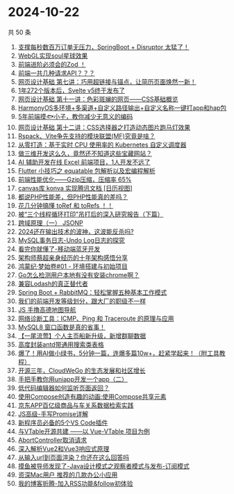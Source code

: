 # 2024-10-22

共 50 条

<!-- BEGIN JUEJIN -->
<!-- 最后更新时间 2024-10-22 00:01:21 +0800 -->
1. [支撑每秒数百万订单无压力，SpringBoot + Disruptor 太猛了！](https://juejin.cn/post/7425490894901510195)
1. [WebGL实现soul星球效果](https://juejin.cn/post/7425249244850913280)
1. [前端进阶必须会的Zod ！](https://juejin.cn/post/7426923218952847412)
1. [前端一共几种请求API？？？](https://juejin.cn/post/7427265723947237376)
1. [网页设计基础 第七讲：巧用超链接与锚点，让简历页面焕然一新！](https://juejin.cn/post/7427046474406281255)
1. [1年272个版本后，Svelte v5终于发布了](https://juejin.cn/post/7427005299641761842)
1. [网页设计基础 第十一讲：色彩斑斓的网页——CSS基础概览](https://juejin.cn/post/7427405916695380031)
1. [HarmonyOS多环境+多渠道+自定义路径输出+自定义名称一键打app和hap包](https://juejin.cn/post/7427050728719368202)
1. [5年前端摸🐟小子，教你减少无意义的编码](https://juejin.cn/post/7427400534908223497)
1. [网页设计基础 第十二讲：CSS选择器之打造动态图片跑马灯效果](https://juejin.cn/post/7427044452018044963)
1. [Rspack、Vite争先支持的模块联盟(MF)究竟是啥？](https://juejin.cn/post/7427173759713296393)
1. [从零打造：基于实时 CPU 使用率的 Kubernetes 自定义调度器](https://juejin.cn/post/7427399875236528191)
1. [做三维开发这么久，竟然还不知道这些宝藏网站？](https://juejin.cn/post/7427455855971450916)
1. [AI 辅助开发在线 Excel 前端项目，1人开发不远了](https://juejin.cn/post/7426952817329569833)
1. [Flutter 小技巧之 equatable 包解析以及宏编程解析](https://juejin.cn/post/7427468776994422803)
1. [前端性能优化——Gzip压缩，压缩率 65%](https://juejin.cn/post/7426886728060059683)
1. [canvas库 konva 实现腾讯文档 [日历视图]](https://juejin.cn/post/7427279593503195170)
1. [都说PHP性能差，但PHP性能真的差吗？](https://juejin.cn/post/7427455855941976076)
1. [花几分钟搞懂 toRef  和  toRefs ！！](https://juejin.cn/post/7427046474407411751)
1. [被“三个线程循环打印”吊打后的深入研究报告（下篇）](https://juejin.cn/post/7426298186791534603)
1. [跨域原理（一） JSONP](https://juejin.cn/post/7426694236358639627)
1. [2024还在输出技术的波神，这波能反杀吗?](https://juejin.cn/post/7427173759713312777)
1. [MySQL事务日志-Undo Log日志的探究](https://juejin.cn/post/7426566685929685030)
1. [看完你就懂了-移动端蓝牙开发](https://juejin.cn/post/7427340152819040294)
1. [架构师蔡超亲身经历的十年架构感悟分享](https://juejin.cn/post/7426916970662215690)
1. [鸿蒙纪·梦始卷#01 - 环境搭建与初始项目](https://juejin.cn/post/7427455855971008548)
1. [Go怎么检测用户本地有没有安装chrome啊？](https://juejin.cn/post/7426994375057014836)
1. [兼容Lodash的真正替代者](https://juejin.cn/post/7427303617114406950)
1. [Spring Boot + RabbitMQ：轻松掌握五种基本工作模式](https://juejin.cn/post/7426587845349015593)
1. [我们的前端开发等级划分，跟大厂的职级不一样](https://juejin.cn/post/7427303617114505254)
1. [JS 手撸高德地图导航](https://juejin.cn/post/7427141349483757595)
1. [网络诊断工具：ICMP、Ping 和 Traceroute 的原理与应用](https://juejin.cn/post/7426923218952962100)
1. [MySQL8 窗口函数是真的省事！](https://juejin.cn/post/7426765897326149658)
1. [【一尾流莺】个人主页船新升级，新增群聊数据](https://juejin.cn/post/7427836936117321779)
1. [高度封装antd带通用搜索类表格](https://juejin.cn/post/7427012657159290917)
1. [爆了！用AI做小绿书，5分钟一篇，连爆多篇10w+，赶紧学起来！（附工具教程）](https://juejin.cn/post/7426675172918853686)
1. [开源三年，CloudWeGo 的生态发展和社区增长](https://juejin.cn/post/7419728124341223478)
1. [手把手教你用uniapp开发一个app（二）](https://juejin.cn/post/7426914011558952986)
1. [低代码编辑器如何监听页面返回？](https://juejin.cn/post/7426765897325117466)
1. [使用Compose创造有趣的动画:使用Compose共享元素](https://juejin.cn/post/7426926600422768666)
1. [京东APP百亿级商品与车关系数据检索实践](https://juejin.cn/post/7426697740593971252)
1. [JS高级-手写Promise详解](https://juejin.cn/post/7426319570813075475)
1. [新程序员必备的5个VS Code插件](https://juejin.cn/post/7426999391654592521)
1. [与VTable开源共建 ——以 Vue-VTable 项目为例](https://juejin.cn/post/7427354018715336715)
1. [AbortController取消请求](https://juejin.cn/post/7426947654775177251)
1. [深入解析Vue2和Vue3响应式原理](https://juejin.cn/post/7426918825231761419)
1. [从输入url到页面渲染？你还在这么回答吗](https://juejin.cn/post/7426994375056130100)
1. [摸鱼被导师发现了-Java设计模式之观察者模式与发布-订阅模式](https://juejin.cn/post/7426954878681677858)
1. [资深Mac用户 推荐的几款办公小应用](https://juejin.cn/post/7426952817329717289)
1. [我的博客折腾-加入RSS功能&follow初体验](https://juejin.cn/post/7427716964368597001)
<!-- END JUEJIN -->